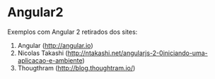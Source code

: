 # Angular2

Exemplos com Angular 2 retirados dos sites:

1. Angular (http://angular.io)
1. Nicolas Takashi (http://ntakashi.net/angularjs-2-0iniciando-uma-aplicacao-e-ambiente)
1. Thougthram (http://blog.thoughtram.io/)

